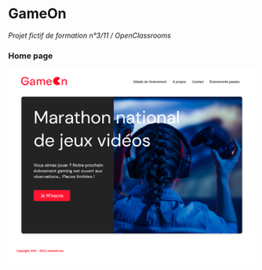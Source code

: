 # GameOn
*Projet fictif de formation n°3/11 / OpenClassrooms*

### Home page 

![Image du site GameOn](gameon.png)

